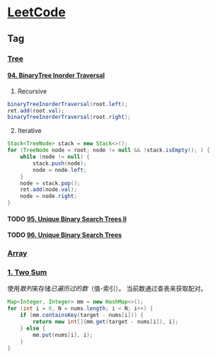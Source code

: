 # [LeetCode](https://leetcode.com/problemset/all/)

## Tag

### [Tree](https://leetcode.com/tag/tree/)

#### [94. BinaryTree Inorder Traversal](https://leetcode.com/problems/binary-tree-inorder-traversal/)

1. Recursive

```java
binaryTreeInorderTraversal(root.left);
ret.add(root.val);
binaryTreeInorderTraversal(root.right);
```

2. Iterative

```java
Stack<TreeNode> stack = new Stack<>();
for (TreeNode node = root; node != null && !stack.isEmpty(); ) {
    while (node != null) {
        stack.push(node);
        node = node.left;
    }
    node = stack.pop();
    ret.add(node.val);
    node = node.right;
}
```

#### TODO [95. Unique Binary Search Trees II](https://leetcode.com/problems/unique-binary-search-trees-ii/)

#### TODO [96. Unique Binary Search Trees](https://leetcode.com/problems/unique-binary-search-trees)

### [Array](https://leetcode.com/tag/array/)

### [1. Two Sum](https://leetcode.com/problems/two-sum/)

使用*散列*来存储*已遍历过的数*（值-索引）。
当前数通过查表来获取配对。

```java
Map<Integer, Integer> mm = new HashMap<>();
for (int i = 0, N = nums.length; i < N; i++) {
    if (mm.containsKey(target - nums[i])) {
        return new int[]{mm.get(target - nums[i]), i};
    } else {
        mm.put(nums[i], i);
    }
}
```